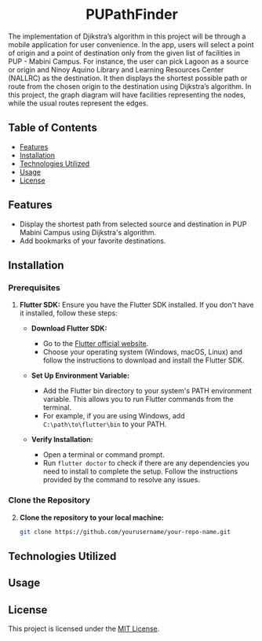 # <center>PUPathFinder</center>

The implementation of Djikstra’s algorithm in this project will be through a mobile application for user convenience. In the app, users will select a point of origin and a point of destination only from the given list of facilities in PUP - Mabini Campus. For instance, the user can pick Lagoon as a source or origin and Ninoy Aquino Library and Learning Resources Center (NALLRC) as the destination. It then displays the shortest possible path or route from the chosen origin to the destination using Dijkstra’s algorithm. In this project, the graph diagram will have facilities representing the nodes, while the usual routes represent the edges.

## Table of Contents
- [Features](#features)
- [Installation](#installation)
- [Technologies Utilized](#technologies-utilized)
- [Usage](#usage)
- [License](#license)

## Features
- Display the shortest path from selected source and destination in PUP Mabini Campus using Dijkstra's algorithm.
- Add bookmarks of your favorite destinations.

## Installation

### Prerequisites

1. **Flutter SDK:** Ensure you have the Flutter SDK installed. If you don't have it installed, follow these steps:
   
   - **Download Flutter SDK:**
     - Go to the [Flutter official website](https://flutter.dev/docs/get-started/install).
     - Choose your operating system (Windows, macOS, Linux) and follow the instructions to download and install the Flutter SDK.

   - **Set Up Environment Variable:**
     - Add the Flutter bin directory to your system's PATH environment variable. This allows you to run Flutter commands from the terminal.
     - For example, if you are using Windows, add `C:\path\to\flutter\bin` to your PATH.

   - **Verify Installation:**
     - Open a terminal or command prompt.
     - Run `flutter doctor` to check if there are any dependencies you need to install to complete the setup. Follow the instructions provided by the command to resolve any issues.

### Clone the Repository

2. **Clone the repository to your local machine:**
   
   ```sh
   git clone https://github.com/yourusername/your-repo-name.git
   
## Technologies Utilized

## Usage

## License
This project is licensed under the [MIT License](link/to/license).
